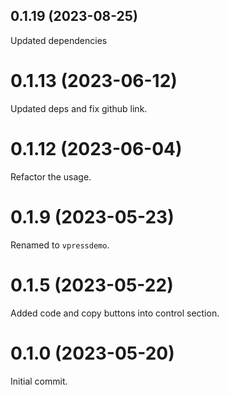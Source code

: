 ## 0.1.19 (2023-08-25)

Updated dependencies

# 0.1.13 (2023-06-12)

Updated deps and fix github link.

# 0.1.12 (2023-06-04)

Refactor the usage.

# 0.1.9 (2023-05-23)

Renamed to `vpressdemo`.

# 0.1.5 (2023-05-22)

Added code and copy buttons into control section.

# 0.1.0 (2023-05-20)

Initial commit.
